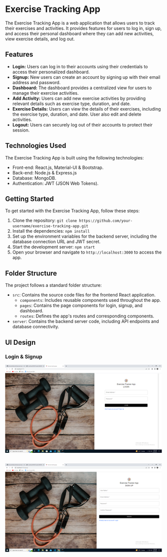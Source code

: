 # Exercise Tracking App

The Exercise Tracking App is a web application that allows users to track their exercises and activities. It provides features for users to log in, sign up, and access their personal dashboard where they can add new activities, view exercise details, and log out.

## Features

- **Login:** Users can log in to their accounts using their credentials to access their personalized dashboard.
- **Signup:** New users can create an account by signing up with their email address and password.
- **Dashboard:** The dashboard provides a centralized view for users to manage their exercise activities.
- **Add Activity:** Users can add new exercise activities by providing relevant details such as exercise type, duration, and date.
- **Exercise Details:** Users can view the details of their exercises, including the exercise type, duration, and date. User also edit and delete activities.
- **Logout:** Users can securely log out of their accounts to protect their session.

## Technologies Used

The Exercise Tracking App is built using the following technologies:

- Front-end: React.js, Material-UI & Bootstrap.
- Back-end: Node.js & Express.js
- Database: MongoDB.
- Authentication: JWT (JSON Web Tokens).

## Getting Started

To get started with the Exercise Tracking App, follow these steps:

1. Clone the repository: `git clone https://github.com/your-username/exercise-tracking-app.git`
2. Install the dependencies: `npm install`
3. Set up the environment variables for the backend server, including the database connection URL and JWT secret.
4. Start the development server: `npm start`
5. Open your browser and navigate to `http://localhost:3000` to access the app.

## Folder Structure

The project follows a standard folder structure:

- `src`: Contains the source code files for the frontend React application.
  - `components`: Includes reusable components used throughout the app.
  - `pages`: Contains the page components for login, signup, and dashboard.
  - `routes`: Defines the app's routes and corresponding components.
- `server`: Contains the backend server code, including API endpoints and database connectivity.

## UI Design

### Login & Signup
![Design of login page](/design/login-ui.png)
<br />
<br />

![Design of Signup page](/design/signup-ui.png)


